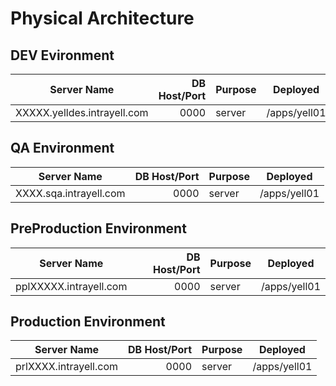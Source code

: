 Physical Architecture
=====================


## DEV Evironment ##
 

| 	Server	Name			|   DB Host/Port   | 		Purpose    |  Deployed   		|
| ------------------------- | ----------------:|-------------------| -------------------|
| XXXXX.yelldes.intrayell.com| 			0000	|	 server| /apps/yell01 |	


## QA Environment ##

| 	Server	Name			|   DB Host/Port   | 		Purpose    |  Deployed   		|
| ------------------------- | ----------------:|-------------------| -------------------|
| XXXX.sqa.intrayell.com| 				0000|	server| /apps/yell01 |	


## PreProduction Environment ##
 
	
| 	Server	Name			 |   DB Host/Port   |  		 Purpose    |  Deployed   		 |
| -------------------------- | ----------------:|-------------------| -------------------|
| pplXXXXX.intrayell.com| 					0000|	 server| /apps/yell01|	



## Production Environment ##
 
	
| 	Server	Name		 |   DB Host/Port   | 		 Purpose    |  Deployed   		 |
| ---------------------- | ----------------:|-------------------| -------------------|
| prlXXXX.intrayell.com| 					0000|	 server| /apps/yell01 |	


